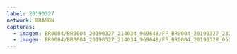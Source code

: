 ```yaml
---
label: 20190327
network: BRAMON
capturas:
  - imagem: BR0004/BR0004_20190327_214034_969648/FF_BR0004_20190327_232647_317_0126976.fits_maxpixel.jpg
  - imagem: BR0004/BR0004_20190327_214034_969648/FF_BR0004_20190328_055445_917_0591616.fits_maxpixel.jpg
---
```

